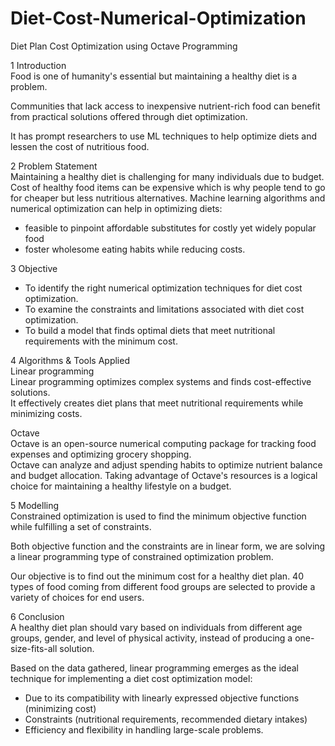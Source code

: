 # Diet-Cost-Numerical-Optimization
Diet Plan Cost Optimization using Octave Programming<br />

1 Introduction<br />
Food is one of humanity's essential but maintaining a healthy diet is a problem.

Communities that lack access to inexpensive nutrient-rich food can benefit from practical solutions offered through diet optimization.​

It has prompt researchers to use ML techniques to help optimize diets and lessen the cost of nutritious food.

2 Problem Statement<br />
Maintaining a healthy diet is challenging for many individuals due to budget.
Cost of healthy food items can be expensive which is why people tend to go for cheaper but less nutritious alternatives.
Machine learning algorithms and numerical optimization can help in optimizing diets: <br />
- feasible to pinpoint affordable substitutes for costly yet widely popular food<br />
- foster wholesome eating habits while reducing costs.<br />

3 Objective<br />
- To identify the right numerical optimization techniques for diet cost optimization.<br />
- To examine the constraints and limitations associated with diet cost optimization.<br />
- To build a model that finds optimal diets that meet nutritional requirements with the minimum cost.<br />
  
4 Algorithms  & Tools Applied<br />
Linear programming<br />
Linear programming optimizes complex systems and finds cost-effective solutions.<br />
It effectively creates diet plans that meet nutritional requirements while minimizing costs.<br />

Octave<br />
Octave is an open-source numerical computing package for tracking food expenses and optimizing grocery shopping.<br />
Octave can analyze and adjust spending habits to optimize nutrient balance and budget allocation.
Taking advantage of Octave's resources is a logical choice for maintaining a healthy lifestyle on a budget.

5 Modelling<br />
Constrained optimization is used to find the minimum objective function while fulfilling a set of constraints. 

Both objective function and the constraints are in linear form, we are solving a linear programming type of constrained optimization problem.

Our objective is to find out the minimum cost for a healthy diet plan. 40 types of food coming from different food groups are selected to provide a variety of choices for end users. <br />

6 Conclusion<br />
A healthy diet plan should vary based on individuals from different age groups, gender, and level of physical activity, instead of producing a one-size-fits-all solution.​<br />

Based on the data gathered, linear programming emerges as the ideal technique for implementing a diet cost optimization model:<br />
- Due to its compatibility with linearly expressed objective functions (minimizing cost)<br />
- Constraints (nutritional requirements, recommended dietary intakes)<br />
- Efficiency and flexibility in handling large-scale problems.​





